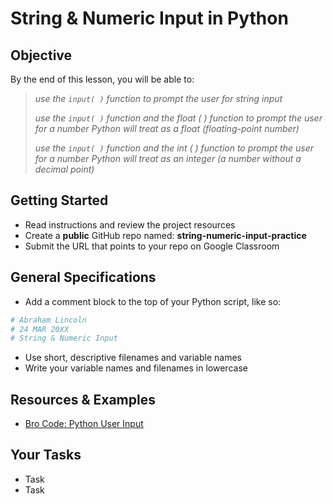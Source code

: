 
# String & Numeric Input in Python

## Objective

By the end of this lesson, you will be able to:

> *use the `input( )` function to prompt the user for string input*
>
>  *use the `input( )` function and the float ( ) function to prompt the user for a number Python will treat as a float (floating-point number)*
>
>  *use the `input( )` function and the int ( ) function to prompt the user for a number Python will treat as an integer (a number without a decimal point)*

## Getting Started

- Read instructions and review the project resources
- Create a **public** GitHub repo named: **string-numeric-input-practice**
- Submit the URL that points to your repo on Google Classroom

## General Specifications

- Add a comment block to the top of your Python script, like so:
```python
# Abraham Lincoln
# 24 MAR 20XX
# String & Numeric Input
```
- Use short, descriptive filenames and variable names
- Write your variable names and filenames in lowercase

## Resources & Examples

- [Bro Code: Python User Input](https://www.youtube.com/watch?v=DB9Cq6TSTuQ&authuser=0)

## Your Tasks

- Task
- Task
